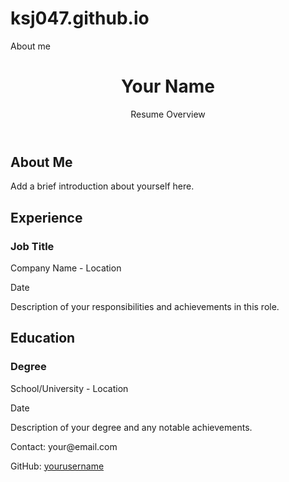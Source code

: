 # ksj047.github.io
About me
<!DOCTYPE html>
<html lang="en">
<head>
    <meta charset="UTF-8">
    <meta name="viewport" content="width=device-width, initial-scale=1.0">
    <title>Your Name - Resume Overview</title>
    <link rel="stylesheet" href="styles.css">
</head>
<body>
    <header>
        <div class="container">
            <h1>Your Name</h1>
            <p>Resume Overview</p>
        </div>
    </header>
    <section id="about">
        <div class="container">
            <h2>About Me</h2>
            <p>Add a brief introduction about yourself here.</p>
        </div>
    </section>
  <section id="experience">
        <div class="container">
            <h2>Experience</h2>
            <div class="job">
                <h3>Job Title</h3>
                <p>Company Name - Location</p>
                <p>Date</p>
                <p class="job-details">Description of your responsibilities and achievements in this role.</p>
            </div>
            <!-- Add more job entries as needed -->
        </div>
    </section>
<section id="education">
        <div class="container">
            <h2>Education</h2>
            <div class="degree">
                <h3>Degree</h3>
                <p>School/University - Location</p>
                <p>Date</p>
                <p class="degree-details">Description of your degree and any notable achievements.</p>
            </div>
            <!-- Add more education entries as needed -->
        </div>
    </section>
<footer>
        <div class="container">
            <p>Contact: your@email.com</p>
            <p>GitHub: <a href="https://github.com/yourusername">yourusername</a></p>
        </div>
    </footer>
  <script src="script.js"></script>
</body>
</html>

